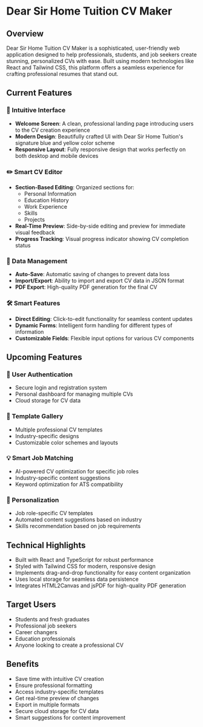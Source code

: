 

# Dear Sir Home Tuition CV Maker

## Overview
Dear Sir Home Tuition CV Maker is a sophisticated, user-friendly web application designed to help professionals, students, and job seekers create stunning, personalized CVs with ease. Built using modern technologies like React and Tailwind CSS, this platform offers a seamless experience for crafting professional resumes that stand out.

## Current Features

### 🎨 Intuitive Interface
- **Welcome Screen**: A clean, professional landing page introducing users to the CV creation experience
- **Modern Design**: Beautifully crafted UI with Dear Sir Home Tuition's signature blue and yellow color scheme
- **Responsive Layout**: Fully responsive design that works perfectly on both desktop and mobile devices

### ✏️ Smart CV Editor
- **Section-Based Editing**: Organized sections for:
  - Personal Information
  - Education History
  - Work Experience
  - Skills
  - Projects
- **Real-Time Preview**: Side-by-side editing and preview for immediate visual feedback
- **Progress Tracking**: Visual progress indicator showing CV completion status

### 💾 Data Management
- **Auto-Save**: Automatic saving of changes to prevent data loss
- **Import/Export**: Ability to import and export CV data in JSON format
- **PDF Export**: High-quality PDF generation for the final CV

### 🛠️ Smart Features
- **Direct Editing**: Click-to-edit functionality for seamless content updates
- **Dynamic Forms**: Intelligent form handling for different types of information
- **Customizable Fields**: Flexible input options for various CV components

## Upcoming Features

### 🔐 User Authentication
- Secure login and registration system
- Personal dashboard for managing multiple CVs
- Cloud storage for CV data

### 📑 Template Gallery
- Multiple professional CV templates
- Industry-specific designs
- Customizable color schemes and layouts

### 💡 Smart Job Matching
- AI-powered CV optimization for specific job roles
- Industry-specific content suggestions
- Keyword optimization for ATS compatibility

### 🎯 Personalization
- Job role-specific CV templates
- Automated content suggestions based on industry
- Skills recommendation based on job requirements

## Technical Highlights
- Built with React and TypeScript for robust performance
- Styled with Tailwind CSS for modern, responsive design
- Implements drag-and-drop functionality for easy content organization
- Uses local storage for seamless data persistence
- Integrates HTML2Canvas and jsPDF for high-quality PDF generation

## Target Users
- Students and fresh graduates
- Professional job seekers
- Career changers
- Education professionals
- Anyone looking to create a professional CV

## Benefits
- Save time with intuitive CV creation
- Ensure professional formatting
- Access industry-specific templates
- Get real-time preview of changes
- Export in multiple formats
- Secure cloud storage for CV data
- Smart suggestions for content improvement
